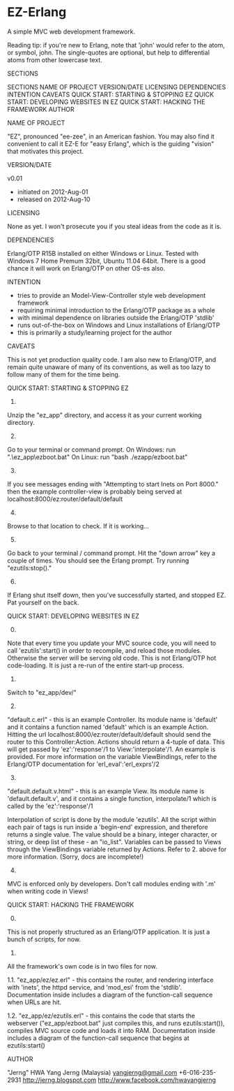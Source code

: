 EZ-Erlang
=========

A simple MVC web development framework.

Reading tip: if you're new to Erlang, note that 'john' would refer to the atom,
or symbol, john. The single-quotes are optional, but help to differential atoms
from other lowercase text.

SECTIONS

  SECTIONS
  NAME OF PROJECT
  VERSION/DATE
  LICENSING
  DEPENDENCIES
  INTENTION
  CAVEATS
  QUICK START: STARTING & STOPPING EZ
  QUICK START: DEVELOPING WEBSITES IN EZ 
  QUICK START: HACKING THE FRAMEWORK
  AUTHOR

NAME OF PROJECT

  "EZ", pronounced "ee-zee", in an American fashion. You may also find it 
  convenient to call it EZ-E for "easy Erlang", which is the guiding "vision"
  that motivates this project.

VERSION/DATE

  v0.01
  - initiated on 2012-Aug-01
  - released on 2012-Aug-10

LICENSING

  None as yet. I won't prosecute you if you steal ideas from the code as it is.

DEPENDENCIES

  Erlang/OTP R15B installed on either Windows or Linux.
  Tested with Windows 7 Home Premum 32bit, Ubuntu 11.04 64bit.
  There is a good chance it will work on Erlang/OTP on other OS-es also.

INTENTION

  - tries to provide an Model-View-Controller style web development framework
  - requiring minimal introduction to the Erlang/OTP package as a whole
  - with minimal dependence on libraries outside the Erlang/OTP 'stdlib'
  - runs out-of-the-box on Windows and Linux installations of Erlang/OTP
  - this is primarily a study/learning project for the author

CAVEATS

  This is not yet production quality code. I am also new to Erlang/OTP, and
  remain quite unaware of many of its conventions, as well as too lazy to 
  follow many of them for the time being.

QUICK START: STARTING & STOPPING EZ

  1.
  Unzip the "ez_app" directory, and access it as your current working directory.

  2.
  Go to your terminal or command prompt.
  On Windows: run ".\ez_app\ezboot.bat"
  On Linux: run "bash ./ezapp/ezboot.bat"

  3.
  If you see messages ending with "Attempting to start Inets on Port 8000."
  then the example controller-view is probably being served at 
    localhost:8000/ez:router/default/default

  4.
  Browse to that location to check. If it is working...

  5.
  Go back to your terminal / command prompt. Hit the "down arrow" key a couple
  of times. You should see the Erlang prompt. Try running "ezutils:stop()."

  6.
  If Erlang shut itself down, then you've successfully started, and stopped EZ.
  Pat yourself on the back.

QUICK START: DEVELOPING WEBSITES IN EZ
  
  0. 
  Note that every time you update your MVC source code, you will need to 
  call 'ezutils':start() in order to recompile, and reload those modules.
  Otherwise the server will be serving old code. This is not Erlang/OTP
  hot code-loading. It is just a re-run of the entire start-up process.
  
  1.
  Switch to "ez_app/dev/"

  2. 
  "default.c.erl" - this is an example Controller. Its module name is 'default' 
  and it contains a function named 'default' which is an example Action. Hitting 
  the url 
    localhost:8000/ez:router/default/default
  should send the router to this Controller:Action. Actions should return a 
  4-tuple of data. This will get passed by 'ez':'response'/1 to View:'interpolate'/1.
  An example is provided. For more information on the variable ViewBindings,
  refer to the Erlang/OTP documentation for 'erl_eval':'erl_exprs'/2

  3.
  "default.default.v.html" - this is an example View. Its module name is
  'default.default.v', and it contains a single function, interpolate/1
  which is called by the 'ez':'response'/1

  Interpolation of <erl/> script is done by the module 'ezutils'. All the script
  within each pair of <erl/> tags is run inside a 'begin-end' expression, and 
  therefore returns a single value. The value should be a binary, integer 
  character, or string, or deep list of these - an "io_list". Variables can 
  be passed to Views through the ViewBindings variable returned by Actions.
  Refer to 2. above for more information. (Sorry, docs are incomplete!)

  4.
  MVC is enforced only by developers. Don't call modules ending with '.m' when
  writing code in Views!

QUICK START: HACKING THE FRAMEWORK

  0.
  This is not properly structured as an Erlang/OTP application. It is just a
  bunch of scripts, for now.

  1.
  All the framework's own code is in two files for now.

  1.1.
  "ez_app/ez/ez.erl" - this contains the router, and rendering interface with 
  'inets', the httpd service, and 'mod_esi' from the 'stdlib'. Documentation 
  inside includes a diagram of the function-call sequence when URLs are hit.

  1.2.
  "ez_app/ez/ezutils.erl" - this contains the code that starts the webserver
  ("ez_app/ezboot.bat" just compiles this, and runs ezutils:start()), compiles 
  MVC source code and loads it into RAM. Documentation inside includes a diagram
  of the function-call sequence that begins at ezutils:start()

AUTHOR

"Jerng"
HWA Yang Jerng (Malaysia)
yangjerng@gmail.com
+6-016-235-2931
http://jerng.blogspot.com
http://www.facebook.com/hwayangjerng
